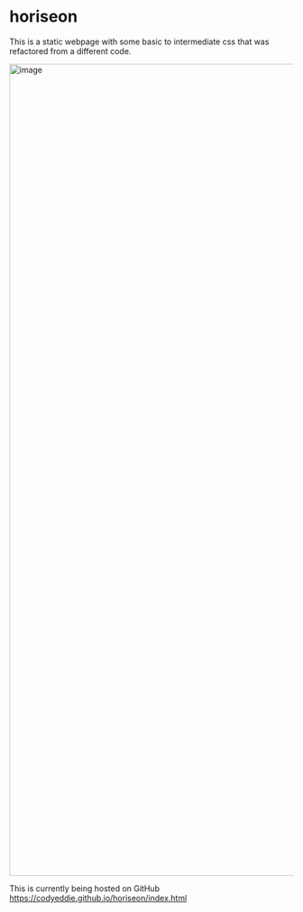 # horiseon

This is a static webpage with some basic to intermediate css that was refactored from a different code. 


<img width="1440" alt="image" src="https://user-images.githubusercontent.com/99103165/157370873-9afda43c-355b-4f1b-864e-89534381c6c2.png">

This is currently being hosted on GitHub
https://codyeddie.github.io/horiseon/index.html
